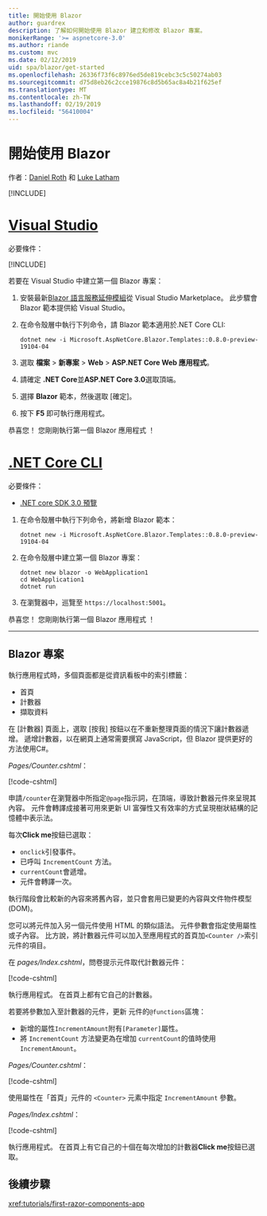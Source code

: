 ```yaml
---
title: 開始使用 Blazor
author: guardrex
description: 了解如何開始使用 Blazor 建立和修改 Blazor 專案。
monikerRange: '>= aspnetcore-3.0'
ms.author: riande
ms.custom: mvc
ms.date: 02/12/2019
uid: spa/blazor/get-started
ms.openlocfilehash: 26336f73f6c8976ed5de819cebc3c5c50274ab03
ms.sourcegitcommit: d75d8eb26c2cce19876c8d5b65ac8a4b21f625ef
ms.translationtype: MT
ms.contentlocale: zh-TW
ms.lasthandoff: 02/19/2019
ms.locfileid: "56410004"
---
```

# <a name="get-started-with-blazor"></a>開始使用 Blazor

作者：[Daniel Roth](https://github.com/danroth27) 和 [Luke Latham](https://github.com/guardrex)

[!INCLUDE[](~/includes/razor-components-preview-notice.md)]

# <a name="visual-studiotabvisual-studio"></a>[Visual Studio](#tab/visual-studio)

必要條件：

[!INCLUDE[](~/includes/net-core-prereqs-vs-3.0.md)]

若要在 Visual Studio 中建立第一個 Blazor 專案：

1. 安裝最新[Blazor 語言服務延伸模組](https://go.microsoft.com/fwlink/?linkid=870389)從 Visual Studio Marketplace。 此步驟會 Blazor 範本提供給 Visual Studio。
1. 在命令殼層中執行下列命令，請 Blazor 範本適用於.NET Core CLI:

   ```console
   dotnet new -i Microsoft.AspNetCore.Blazor.Templates::0.8.0-preview-19104-04
   ```

1. 選取 **檔案** > **新專案** > **Web** > **ASP.NET Core Web 應用程式**。
1. 請確定 **.NET Core**並**ASP.NET Core 3.0**選取頂端。
1. 選擇 **Blazor** 範本，然後選取 [確定]。
1. 按下 **F5** 即可執行應用程式。

恭喜您！ 您剛剛執行第一個 Blazor 應用程式 ！

<!--

# [Visual Studio Code](#tab/visual-studio-code)

Prerequisites:

[!INCLUDE[](~/includes/net-core-prereqs-vsc-3.0.md)]

To create your first Blazor project in Visual Studio Code:

1. Execute the following command in a command shell:

   ```console
   dotnet new blazor -o WebApplication1
   ```

1. Open the *WebApplication1* folder in Visual Studio Code.

1. Visual Studio code offers to create assets to build and debug the app, which includes the *tasks.json* and *launch.json* files. Select **Yes** to add the assets.

1. Execute the app using the Visual Studio Code debugger.

1. In a browser, navigate to `https://localhost:5001`.

Congratulations! You just ran your first Blazor app!

# [Visual Studio for Mac](#tab/visual-studio-mac)

.NET Core 3.0 will be supported with Visual Studio for Mac version 8.0 or later. Visual Studio for Mac version 8.0 Preview isn't available at this time.

Use the [.NET Core CLI version of this topic](xref:razor-components/get-started?tabs=netcore-cli) on macOS.

[!INCLUDE[](~/includes/net-core-prereqs-mac-3.0.md)]

To create your first project Blazor project in Visual Studio for Mac:

1. Select **File** > **New Solution** or **New Project**.
1. In the sidebar, select **.NET Core** > **App**.
1. Select **Blazor** and select **Next**.
1. The **Target Framework** defaults to **.NET Core 3.0**. Select **Next**.
1. In the **Project Name** field, enter `WebApplication1`. Select **Create**.
1. Select **Run** > **Run Without Debugging** to run the app *without the debugger*. Running with the debugger isn't supported at this time.

Congratulations! You just ran your first Blazor app!
-->

# <a name="net-core-clitabnetcore-cli"></a>[.NET Core CLI](#tab/netcore-cli/)

必要條件：

* [.NET core SDK 3.0 預覽](https://dotnet.microsoft.com/download/dotnet-core/3.0)

1. 在命令殼層中執行下列命令，將新增 Blazor 範本：

   ```console
   dotnet new -i Microsoft.AspNetCore.Blazor.Templates::0.8.0-preview-19104-04
   ```

1. 在命令殼層中建立第一個 Blazor 專案：

   ```console
   dotnet new blazor -o WebApplication1
   cd WebApplication1
   dotnet run
   ```

1. 在瀏覽器中，巡覽至 `https://localhost:5001`。

恭喜您！ 您剛剛執行第一個 Blazor 應用程式 ！

---

## <a name="blazor-project"></a>Blazor 專案

執行應用程式時，多個頁面都是從資訊看板中的索引標籤：

* 首頁
* 計數器
* 擷取資料

在 [計數器] 頁面上，選取 [按我] 按鈕以在不重新整理頁面的情況下讓計數器遞增。 遞增計數器，以在網頁上通常需要撰寫 JavaScript，但 Blazor 提供更好的方法使用C#。

*Pages/Counter.cshtml*：

[!code-cshtml[](get-started/samples_snapshot/3.x/Counter1.cshtml)]

申請`/counter`在瀏覽器中所指定`@page`指示詞，在頂端，導致計數器元件來呈現其內容。 元件會轉譯成接著可用來更新 UI 富彈性又有效率的方式呈現樹狀結構的記憶體中表示法。

每次**Click me**按鈕已選取：

* `onclick`引發事件。
* 已呼叫 `IncrementCount` 方法。
* `currentCount`會遞增。
* 元件會轉譯一次。

執行階段會比較新的內容來將舊內容，並只會套用已變更的內容與文件物件模型 (DOM)。

您可以將元件加入另一個元件使用 HTML 的類似語法。 元件參數會指定使用屬性或子內容。 比方說，將計數器元件可以加入至應用程式的首頁加`<Counter />`索引元件的項目。

在  *pages/Index.cshtml*，問卷提示元件取代計數器元件：

[!code-cshtml[](get-started/samples_snapshot/3.x/Index1.cshtml?highlight=7)]

執行應用程式。 在首頁上都有它自己的計數器。

若要將參數加入至計數器的元件，更新 元件的`@functions`區塊：

* 新增的屬性`IncrementAmount`附有`[Parameter]`屬性。
* 將 `IncrementCount` 方法變更為在增加 `currentCount`的值時使用 `IncrementAmount`。

*Pages/Counter.cshtml*：

[!code-cshtml[](get-started/samples_snapshot/3.x/Counter2.cshtml?highlight=4,8)]

使用屬性在「首頁」元件的 `<Counter>` 元素中指定 `IncrementAmount` 參數。

*Pages/Index.cshtml*：

[!code-cshtml[](get-started/samples_snapshot/3.x/Index2.cshtml)]

執行應用程式。 在首頁上有它自己的十個在每次增加的計數器**Click me**按鈕已選取。

## <a name="next-steps"></a>後續步驟

<xref:tutorials/first-razor-components-app>
